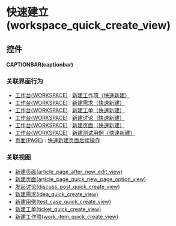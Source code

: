 # 快速建立(workspace_quick_create_view)  <!-- {docsify-ignore-all} -->



## 控件
#### CAPTIONBAR(captionbar)


### 关联界面行为
  * [工作台(WORKSPACE)](module/Base/workspace) : [新建工作项（快速新建）](module/Base/workspace#界面行为)
  * [工作台(WORKSPACE)](module/Base/workspace) : [新建需求（快速新建）](module/Base/workspace#界面行为)
  * [工作台(WORKSPACE)](module/Base/workspace) : [新建工单（快速新建）](module/Base/workspace#界面行为)
  * [工作台(WORKSPACE)](module/Base/workspace) : [新建讨论（快速新建）](module/Base/workspace#界面行为)
  * [工作台(WORKSPACE)](module/Base/workspace) : [新建页面（快速新建）](module/Base/workspace#界面行为)
  * [工作台(WORKSPACE)](module/Base/workspace) : [新建测试用例（快速新建）](module/Base/workspace#界面行为)
  * [页面(PAGE)](module/Wiki/article_page) : [快速新建页面后续操作](module/Wiki/article_page#界面行为)

### 关联视图
  * [新建页面(article_page_after_new_edit_view)](app/view/article_page_after_new_edit_view)
  * [新建页面(article_page_quick_new_page_option_view)](app/view/article_page_quick_new_page_option_view)
  * [发起讨论(discuss_post_quick_create_view)](app/view/discuss_post_quick_create_view)
  * [新建需求(idea_quick_create_view)](app/view/idea_quick_create_view)
  * [新建用例(test_case_quick_create_view)](app/view/test_case_quick_create_view)
  * [新建工单(ticket_quick_create_view)](app/view/ticket_quick_create_view)
  * [新建工作项(work_item_quick_create_view)](app/view/work_item_quick_create_view)

<script>
 const { createApp } = Vue
  createApp({
    data() {
      return {

      }
    }
  }).use(ElementPlus).mount('#app')
</script>
